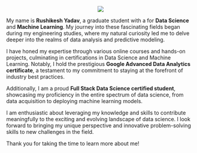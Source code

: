 <p align="center">
  <img src="https://capsule-render.vercel.app/api?text=Hey Everyone!🕹️&animation=fadeIn&type=waving&color=gradient&height=100"/>
</p>

My name is **Rushikesh Yadav**, a graduate student with a for **Data Science** and **Machine Learning**. My journey into these fascinating fields began during my engineering studies, where my natural curiosity led me to delve deeper into the realms of data analysis and predictive modeling.

I have honed my expertise through various online courses and hands-on projects, culminating in certifications in Data Science and Machine Learning. Notably, I hold the prestigious **Google Advanced Data Analytics certificate**, a testament to my commitment to staying at the forefront of industry best practices.

Additionally, I am a proud **Full Stack Data Science certified student**, showcasing my proficiency in the entire spectrum of data science, from data acquisition to deploying machine learning models.

I am enthusiastic about leveraging my knowledge and skills to contribute meaningfully to the exciting and evolving landscape of data science. I look forward to bringing my unique perspective and innovative problem-solving skills to new challenges in the field.

Thank you for taking the time to learn more about me!
